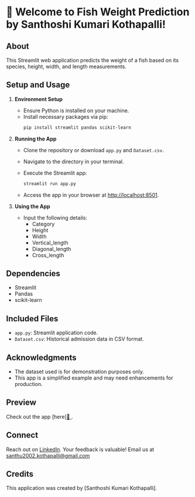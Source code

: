# 👋 Welcome to  Fish Weight Prediction by Santhoshi  Kumari Kothapalli! 

## About
This Streamlit web application predicts the weight of a fish based on its species, height, width, and length measurements.

## Setup and Usage
1. **Environment Setup**
   - Ensure Python is installed on your machine.
   - Install necessary packages via pip:
     ```bash
     pip install streamlit pandas scikit-learn
     ```

2. **Running the App**
   - Clone the repository or download `app.py` and `Dataset.csv`.
   - Navigate to the directory in your terminal.
   - Execute the Streamlit app:

     ```bash
     streamlit run app.py
     ```
   - Access the app in your browser at [http://localhost:8501](http://localhost:8501).

3. **Using the App**
   - Input the following details:
     - Category
     - Height
     - Width
     - Vertical_length
     - Diagonal_length
     - Cross_length

## Dependencies
- Streamlit
- Pandas
- scikit-learn

## Included Files
- `app.py`: Streamlit application code.
- `Dataset.csv`: Historical admission data in CSV format.

## Acknowledgments
- The dataset used is for demonstration purposes only.
- This app is a simplified example and may need enhancements for production.
  
## Preview
Check out the app [here][🐠 ]().

## Connect
Reach out on [LinkedIn](https://www.linkedin.com/in/kothapalli-santhoshi-368951254/). Your feedback is valuable! Email us at santhu2002.kothapalli@gmail.com

## Credits
This application was created by [Santhoshi Kumari Kothapalli].